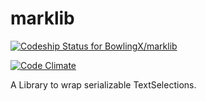# marklib
[ ![Codeship Status for BowlingX/marklib](https://img.shields.io/codeship/ebfdc330-b2c9-0132-f284-1e931c416223/master.svg)](https://codeship.com/projects/70074)

[![Code Climate](https://codeclimate.com/github/BowlingX/marklib/badges/gpa.svg)](https://codeclimate.com/github/BowlingX/marklib)

A Library to wrap serializable TextSelections.
